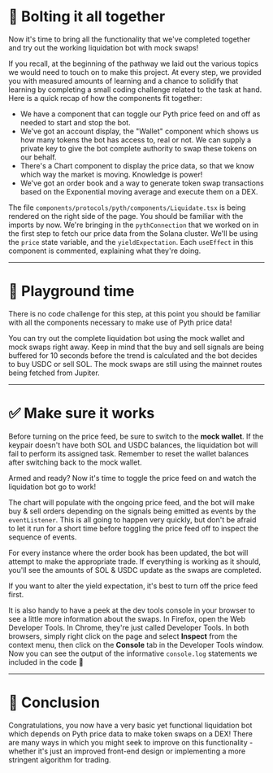# 🔩 Bolting it all together

Now it's time to bring all the functionality that we've completed together and try out the working liquidation bot with mock swaps!

If you recall, at the beginning of the pathway we laid out the various topics we would need to touch on to make this project. At every step, we provided you with measured amounts of learning and a chance to solidify that learning by completing a small coding challenge related to the task at hand. Here is a quick recap of how the components fit together:

- We have a component that can toggle our Pyth price feed on and off as needed to start and stop the bot.
- We've got an account display, the "Wallet" component which shows us how many tokens the bot has access to, real or not. We can supply a private key to give the bot complete authority to swap these tokens on our behalf.
- There's a Chart component to display the price data, so that we know which way the market is moving. Knowledge is power!
- We've got an order book and a way to generate token swap transactions based on the Exponential moving average and execute them on a DEX.

The file `components/protocols/pyth/components/Liquidate.tsx` is being rendered on the right side of the page. You should be familiar with the imports by now. We're bringing in the `pythConnection` that we worked on in the first step to fetch our price data from the Solana cluster. We'll be using the `price` state variable, and the `yieldExpectation`. Each `useEffect` in this component is commented, explaining what they're doing.

---

# 🎠 Playground time

There is no code challenge for this step, at this point you should be familiar with all the components necessary to make use of Pyth price data!

You can try out the complete liquidation bot using the mock wallet and mock swaps right away. Keep in mind that the buy and sell signals are being buffered for 10 seconds before the trend is calculated and the bot decides to buy USDC or sell SOL. The mock swaps are still using the mainnet routes being fetched from Jupiter.

---

# ✅ Make sure it works

Before turning on the price feed, be sure to switch to the **mock wallet**. If the keypair doesn't have both SOL and USDC balances, the liquidation bot will fail to perform its assigned task. Remember to reset the wallet balances after switching back to the mock wallet.

Armed and ready? Now it's time to toggle the price feed on and watch the liquidation bot go to work!

The chart will populate with the ongoing price feed, and the bot will make buy & sell orders depending on the signals being emitted as events by the `eventListener`. This is all going to happen very quickly, but don't be afraid to let it run for a short time before toggling the price feed off to inspect the sequence of events.

For every instance where the order book has been updated, the bot will attempt to make the appropriate trade. If everything is working as it should, you'll see the amounts of SOL & USDC update as the swaps are completed.

If you want to alter the yield expectation, it's best to turn off the price feed first.

It is also handy to have a peek at the dev tools console in your browser to see a little more information about the swaps. In Firefox, open the Web Developer Tools. In Chrome, they're just called Developer Tools. In both browsers, simply right click on the page and select **Inspect** from the context menu, then click on the **Console** tab in the Developer Tools window. Now you can see the output of the informative `console.log` statements we included in the code 🚀

---

# 🏁 Conclusion

Congratulations, you now have a very basic yet functional liquidation bot which depends on Pyth price data to make token swaps on a DEX! There are many ways in which you might seek to improve on this functionality - whether it's just an improved front-end design or implementing a more stringent algorithm for trading.
